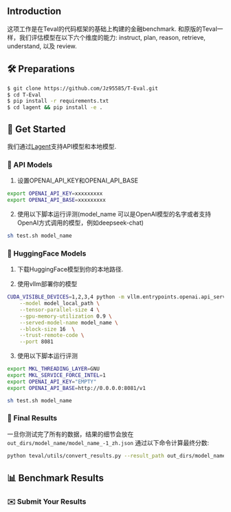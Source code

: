 ## Introduction
这项工作是在Teval的代码框架的基础上构建的金融benchmark. 和原版的Teval一样，我们评估模型在以下六个维度的能力: instruct, plan, reason, retrieve, understand, 以及 review.
## 🛠️ Preparations

```bash
$ git clone https://github.com/Jz95585/T-Eval.git
$ cd T-Eval
$ pip install -r requirements.txt
$ cd lagent && pip install -e .
```

##  🛫️ Get Started

我们通过[Lagent](https://github.com/Jz95585/lagent)支持API模型和本地模型.

<!-- ### 💾 Test Data

We provide both google drive & huggingface dataset to download test data:

1. Google Drive

~~[[EN data](https://drive.google.com/file/d/1ebR6WCCbS9-u2x7mWpWy8wV_Gb6ltgpi/view?usp=sharing)] (English format) [[ZH data](https://drive.google.com/file/d/1z25duwZAnBrPN5jYu9-8RMvfqnwPByKV/view?usp=sharing)] (Chinese format)~~
[T-Eval Data](https://drive.google.com/file/d/1nQ0pn26qd0FGU8UkfSTxNdu6uWI0QXTY/view?usp=sharing)

2. HuggingFace Datasets

You can also access the dataset through huggingface via this [link](https://huggingface.co/datasets/lovesnowbest/T-Eval). -->
<!-- 
```python
from datasets import load_dataset
dataset = load_dataset("lovesnowbest/T-Eval")
```

After downloading, please put the data in the `data` folder directly:
```
- data/
  - instruct_v2.json
  - plan_json_v2.json
  ...
``` -->

### 🤖 API Models

1. 设置OPENAI_API_KEY和OPENAI_API_BASE
```bash
export OPENAI_API_KEY=xxxxxxxxx
export OPENAI_API_BASE=xxxxxxxxx
```
2. 使用以下脚本运行评测(model_name 可以是OpenAI模型的名字或者支持OpenAI方式调用的模型，例如deepseek-chat)
<!-- ```bash
# test all data at once
sh test_all_en.sh api gpt-4-1106-preview gpt4
# test ZH dataset
sh test_all_zh.sh api gpt-4-1106-preview gpt4
# test for Instruct only
python test.py --model_type api --model_path gpt-4-1106-preview --resume --out_name instruct_gpt4.json --out_dir work_dirs/gpt4/ --dataset_path data/instruct_v2.json --eval instruct --prompt_type json
``` -->
```bash
sh test.sh model_name
```

### 🤗 HuggingFace Models

1. 下载HuggingFace模型到你的本地路径.
<!-- 2. Modify the `meta_template` json according to your tested model. -->
2. 使用vllm部署你的模型
```bash
CUDA_VISIBLE_DEVICES=1,2,3,4 python -m vllm.entrypoints.openai.api_server \
    --model model_local_path \
    --tensor-parallel-size 4 \
    --gpu-memory-utilization 0.9 \
    --served-model-name model_name \
    --block-size 16  \
    --trust-remote-code \
    --port 8081
```
3. 使用以下脚本运行评测
```bash
export MKL_THREADING_LAYER=GNU
export MKL_SERVICE_FORCE_INTEL=1
export OPENAI_API_KEY="EMPTY"
export OPENAI_API_BASE=http://0.0.0.0:8081/v1

sh test.sh model_name
```
<!-- ```bash
# test all data at once
sh test_all_en.sh hf $HF_PATH $HF_MODEL_NAME $META_TEMPLATE
# test ZH dataset
sh test_all_zh.sh hf $HF_PATH $HF_MODEL_NAME $META_TEMPLATE
# test for Instruct only
python test.py --model_type hf --model_path $HF_PATH --resume --out_name instruct_$HF_MODEL_NAME.json --out_dir data/work_dirs/ --dataset_path data/instruct_v1.json --eval instruct --prompt_type json --model_display_name $HF_MODEL_NAME --meta_template $META_TEMPLATE
``` -->

### 💫 Final Results
一旦你测试完了所有的数据，结果的细节会放在 `out_dirs/model_name/model_name_-1_zh.json`  通过以下命令计算最终分数:
```bash
python teval/utils/convert_results.py --result_path out_dirs/model_name/model_name_-1_zh.json
```

## 📊 Benchmark Results

<!-- More detailed and comprehensive benchmark results can refer to 🏆 [T-Eval official leaderboard](https://open-compass.github.io/T-Eval/leaderboard.html) ! -->

<!-- <div>
<center>
<img src="figs/teval_results.png">
</div> -->

### ✉️ Submit Your Results

<!-- You can submit your inference results (via running test.py) to this [email](lovesnow@mail.ustc.edu.cn). We will run your predictions and update the results in our leaderboard. Please also provide the scale of your tested model. A sample structure of your submission should be like:
```
$model_display_name/
    instruct_$model_display_name/
        query_0_1_0.json
        query_0_1_1.json
        ...
    plan_json_$model_display_name/
    plan_str_$model_display_name/
    ...
``` -->

<!-- ## 💳 License

This project is released under the Apache 2.0 [license](./LICENSE). -->
